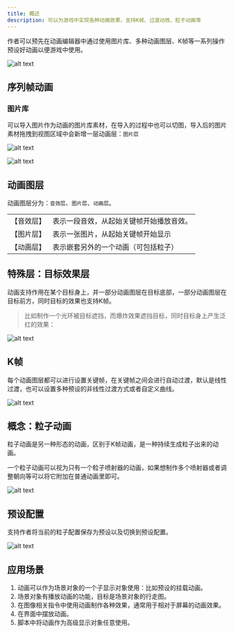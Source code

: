 ```yaml
---
title: 概述
description: 可以为游戏中实现各种动画效果，支持K帧、过渡动效、粒子动画等
---
```


作者可以预先在动画编辑器中通过使用图片库、多种动画图层、K帧等一系列操作预设好动画以便游戏中使用。

![alt text](https://assbak.gcw.wiki/gcw/image/zh_hans/getting-started/11.animation/1.index/image.png)

## 序列帧动画

### 图片库

可以导入图片作为动画的图片库素材，在导入的过程中也可以切图，导入后的图片素材拖拽到视图区域中会新增一层动画层：`图片层`

![alt text](https://assbak.gcw.wiki/gcw/image/zh_hans/getting-started/11.animation/1.index/image-1.png)

![alt text](https://assbak.gcw.wiki/gcw/image/zh_hans/getting-started/11.animation/1.index/image-2.png)

## 动画图层

动画图层分为：`音效层`、`图片层`、`动画层`。

|            |                                          |
| ---------- | ---------------------------------------- |
| 【音效层】 | 表示一段音效，从起始关键帧开始播放音效。 |
| 【图片层】 | 表示一张图片，从起始关键帧开始显示       |
| 【动画层】 | 表示嵌套另外的一个动画（可包括粒子）     |

## 特殊层：目标效果层

动画支持作用在某个目标身上，并一部分动画图层在目标底部，一部分动画图层在目标前方，同时目标的效果也支持K帧。

> 比如制作一个光环被目标遮挡，而爆炸效果遮挡目标，同时目标身上产生泛红的效果：

![alt text](https://assbak.gcw.wiki/gcw/image/zh_hans/getting-started/11.animation/1.index/image-3.png)

## K帧

每个动画图层都可以进行设置关键帧，在关键帧之间会进行自动过渡，默认是线性过渡，也可以设置多种预设的非线性过渡方式或者自定义曲线。

![alt text](https://assbak.gcw.wiki/gcw/image/zh_hans/getting-started/11.animation/1.index/image-4.png)

## 概念：粒子动画

粒子动画是另一种形态的动画，区别于K帧动画，是一种持续生成粒子出来的动画。

一个粒子动画可以视为只有一个粒子喷射器的动画，如果想制作多个喷射器或者调整朝向等可以将它附加在普通动画里即可。

![alt text](https://assbak.gcw.wiki/gcw/image/zh_hans/getting-started/11.animation/1.index/image-5.png)

## 预设配置

支持作者将当前的粒子配置保存为预设以及切换到预设配置。

![alt text](https://assbak.gcw.wiki/gcw/image/zh_hans/getting-started/11.animation/1.index/image-6.png)

## 应用场景

1. 动画可以作为场景对象的一个子显示对象使用：比如预设的挂载动画。
2. 场景对象有播放动画的功能，目标是场景对象的行走图。
3. 在图像相关指令中使用动画制作各种效果，通常用于相对于屏幕的动画效果。
4. 在界面中摆放动画。
5. 脚本中将动画作为高级显示对象任意使用。

<!-- ## 参考资料

- API-单机版-客户端动画:Animation
- API-单机版-客户端动画组件:UIAnimation
- API-网络版-客户端动画:Animation
- API-网络版-客户端动画组件:UIAnimation -->
